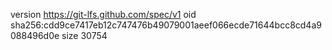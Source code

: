 version https://git-lfs.github.com/spec/v1
oid sha256:cdd9ce7417eb12c747476b49079001aeef066ecde71644bcc8cd4a9088496d0e
size 30754
